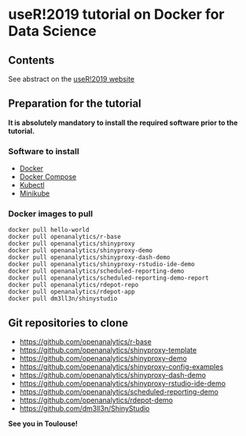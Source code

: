 # useR!2019 tutorial on Docker for Data Science

## Contents

See abstract on the [useR!2019 website](http://user2019.r-project.org/tutorials/#docker)

## Preparation for the tutorial

**It is absolutely mandatory to install the required software prior to the tutorial.**

### Software to install

- [Docker](https://docs.docker.com/install/)
- [Docker Compose](https://docs.docker.com/compose/install/)
- [Kubectl](https://kubernetes.io/docs/tasks/tools/install-kubectl/)
- [Minikube](https://kubernetes.io/docs/tasks/tools/install-minikube/)

### Docker images to pull

```
docker pull hello-world
docker pull openanalytics/r-base
docker pull openanalytics/shinyproxy
docker pull openanalytics/shinyproxy-demo
docker pull openanalytics/shinyproxy-dash-demo
docker pull openanalytics/shinyproxy-rstudio-ide-demo
docker pull openanalytics/scheduled-reporting-demo
docker pull openanalytics/scheduled-reporting-demo-report
docker pull openanalytics/rdepot-repo
docker pull openanalytics/rdepot-app
docker pull dm3ll3n/shinystudio
```
## Git repositories to clone

- https://github.com/openanalytics/r-base
- https://github.com/openanalytics/shinyproxy-template
- https://github.com/openanalytics/shinyproxy-demo
- https://github.com/openanalytics/shinyproxy-config-examples
- https://github.com/openanalytics/shinyproxy-dash-demo
- https://github.com/openanalytics/shinyproxy-rstudio-ide-demo
- https://github.com/openanalytics/scheduled-reporting-demo
- https://github.com/openanalytics/rdepot-demo
- https://github.com/dm3ll3n/ShinyStudio

**See you in Toulouse!**
